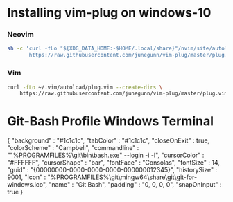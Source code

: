 # Installing vim-plug on windows-10

### Neovim
```bash
sh -c 'curl -fLo "${XDG_DATA_HOME:-$HOME/.local/share}"/nvim/site/autoload/plug.vim --create-dirs \
       https://raw.githubusercontent.com/junegunn/vim-plug/master/plug.vim'
```
       
### Vim
```bash
curl -fLo ~/.vim/autoload/plug.vim --create-dirs \
    https://raw.githubusercontent.com/junegunn/vim-plug/master/plug.vim
```

# Git-Bash Profile Windows Terminal
{
"background" : "#1c1c1c",
"tabColor" : "#1c1c1c",
"closeOnExit" : true,
"colorScheme" : "Campbell",
"commandline" : "\"%PROGRAMFILES%\\git\\bin\\bash.exe\" --login -i -l",
"cursorColor" : "#FFFFFF",
"cursorShape" : "bar",
"fontFace" : "Consolas",
"fontSize" : 14,
"guid" : "{00000000-0000-0000-0000-000000012345}",
"historySize" : 9001,
"icon" : "%PROGRAMFILES%\\git\\mingw64\\share\\git\\git-for-windows.ico",
"name" : "Git Bash",
"padding" : "0, 0, 0, 0",
"snapOnInput" : true
}
